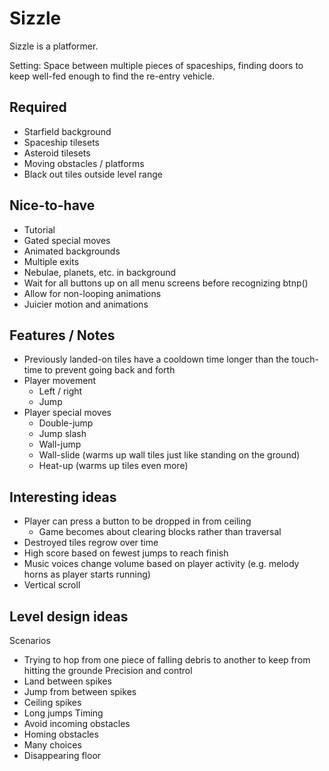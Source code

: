 # Sizzle

Sizzle is a platformer.

Setting: Space between multiple pieces of spaceships, finding doors to keep well-fed enough to find the re-entry vehicle.

## Required
- Starfield background
- Spaceship tilesets
- Asteroid tilesets
- Moving obstacles / platforms
- Black out tiles outside level range

## Nice-to-have
- Tutorial
- Gated special moves
- Animated backgrounds
- Multiple exits
- Nebulae, planets, etc. in background
- Wait for all buttons up on all menu screens before recognizing btnp()
- Allow for non-looping animations
- Juicier motion and animations

## Features / Notes 
- Previously landed-on tiles have a cooldown time longer than the touch-time to prevent going back and forth
- Player movement
  - Left / right
  - Jump
- Player special moves
  - Double-jump
  - Jump slash
  - Wall-jump
  - Wall-slide (warms up wall tiles just like standing on the ground)
  - Heat-up (warms up tiles even more)

## Interesting ideas
- Player can press a button to be dropped in from ceiling
	- Game becomes about clearing blocks rather than traversal
- Destroyed tiles regrow over time
- High score based on fewest jumps to reach finish
- Music voices change volume based on player activity (e.g. melody horns as player starts running)
- Vertical scroll

## Level design ideas
Scenarios
 - Trying to hop from one piece of falling debris to another to keep from hitting the grounde
Precision and control
 - Land between spikes
 - Jump from between spikes
 - Ceiling spikes
 - Long jumps
Timing
 - Avoid incoming obstacles
 - Homing obstacles
 - Many choices
 - Disappearing floor
